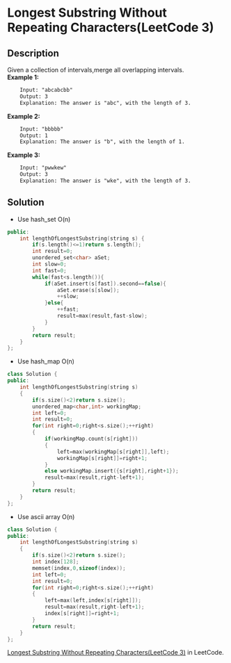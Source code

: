 # Longest Substring Without Repeating Characters(LeetCode 3)  
## Description
Given a collection of intervals,merge all overlapping intervals.  
__Example 1:__  
```txt
    Input: "abcabcbb"
    Output: 3 
    Explanation: The answer is "abc", with the length of 3. 
```
__Example 2:__
```txt
    Input: "bbbbb"
    Output: 1
    Explanation: The answer is "b", with the length of 1.
``` 
__Example 3:__
```txt
    Input: "pwwkew"
    Output: 3
    Explanation: The answer is "wke", with the length of 3. 
``` 
## Solution
* Use hash_set O(n)
```cpp
public:
    int lengthOfLongestSubstring(string s) {
        if(s.length()<=1)return s.length();
        int result=0;
        unordered_set<char> aSet;
        int slow=0;
        int fast=0;
        while(fast<s.length()){
            if(aSet.insert(s[fast]).second==false){
                aSet.erase(s[slow]);
                ++slow;
            }else{
                ++fast;
                result=max(result,fast-slow);
            }
        }
        return result;
    }
};
```
* Use hash_map O(n)
```cpp
class Solution {
public:
    int lengthOfLongestSubstring(string s) 
    {
        if(s.size()<2)return s.size();
        unordered_map<char,int> workingMap;
        int left=0;
        int result=0;
        for(int right=0;right<s.size();++right)
        {
            if(workingMap.count(s[right]))
            {
                left=max(workingMap[s[right]],left);
                workingMap[s[right]]=right+1;
            }
            else workingMap.insert({s[right],right+1});
            result=max(result,right-left+1);
        }
        return result;
    }
};
```
* Use ascii array O(n)
```cpp
class Solution {
public:
    int lengthOfLongestSubstring(string s) 
    {
        if(s.size()<2)return s.size();
        int index[128];
        memset(index,0,sizeof(index));
        int left=0;
        int result=0;
        for(int right=0;right<s.size();++right)
        {
            left=max(left,index[s[right]]);
            result=max(result,right-left+1);
            index[s[right]]=right+1;
        }
        return result;
    }
};
```


[Longest Substring Without Repeating Characters(LeetCode 3)](https://leetcode.com/problems/longest-substring-without-repeating-characters/) in LeetCode.